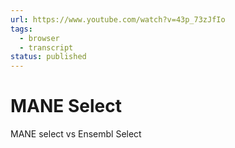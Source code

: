 ```yaml
---
url: https://www.youtube.com/watch?v=43p_73zJfIo
tags:
  - browser
  - transcript
status: published
---
```


# MANE Select

MANE select vs Ensembl Select
